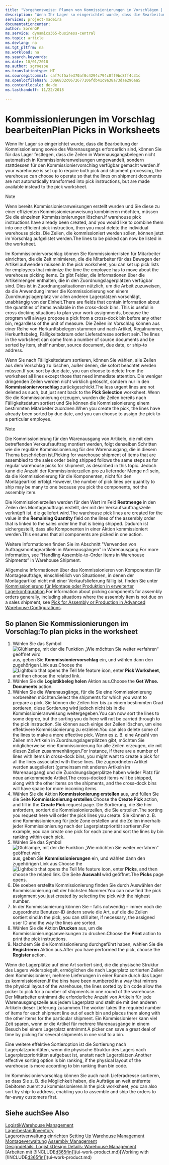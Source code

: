 ```yaml
---
title: "Vorgehensweise: Planen von Kommissionierungen in Vorschlägen | Microsoft Docs"
description: "Wenn Ihr Lager so eingerichtet wurde, dass die Bearbeitung der Kommissionierung sowie des Warenausgangs erforderlich sind, können Sie für das Lager festlegen, dass die Zeilen in Warenausgangsbelegen nicht automatisch in Kommissionieranweisungen umgewandelt, sondern stattdessen für den Kommissioniervorschlag verfügbar gemacht werden."
services: project-madeira
documentationcenter: 
author: SorenGP
ms.service: dynamics365-business-central
ms.topic: article
ms.devlang: na
ms.tgt_pltfrm: na
ms.workload: na
ms.search.keywords: 
ms.date: 10/01/2018
ms.author: sgroespe
ms.translationtype: HT
ms.sourcegitcommit: caf7cf5afe370af0c4294c794c0ff9bc8ff4c31c
ms.openlocfilehash: 30a6832c0672677106fdb41c9a38a73dae296aa5
ms.contentlocale: de-de
ms.lasthandoff: 11/22/2018

---
```

# <a name="plan-picks-in-worksheets"></a><span data-ttu-id="8568a-103">Kommissionierungen im Vorschlag bearbeiten</span><span class="sxs-lookup"><span data-stu-id="8568a-103">Plan Picks in Worksheets</span></span>
<span data-ttu-id="8568a-104">Wenn Ihr Lager so eingerichtet wurde, dass die Bearbeitung der Kommissionierung sowie des Warenausgangs erforderlich sind, können Sie für das Lager festlegen, dass die Zeilen in Warenausgangsbelegen nicht automatisch in Kommissionieranweisungen umgewandelt, sondern stattdessen für den Kommissioniervorschlag verfügbar gemacht werden.</span><span class="sxs-lookup"><span data-stu-id="8568a-104">If your warehouse is set up to require both pick and shipment processing, the warehouse can choose to operate so that the lines on shipment documents are not automatically transformed into pick instructions, but are made available instead to the pick worksheet.</span></span>  

> [!NOTE]  
>  <span data-ttu-id="8568a-105">Wenn bereits Kommissionieranweisungen erstellt wurden und Sie diese zu einer effizienten Kommissionieranweisung kombinieren möchten, müssen Sie die einzelnen Kommissionierungen löschen.</span><span class="sxs-lookup"><span data-stu-id="8568a-105">If warehouse pick instructions have already been created, and you would like to combine them into one efficient pick instruction, then you must delete the individual warehouse picks.</span></span> <span data-ttu-id="8568a-106">Die Zeilen, die kommissioniert werden sollen, können jetzt im Vorschlag aufgelistet werden.</span><span class="sxs-lookup"><span data-stu-id="8568a-106">The lines to be picked can now be listed in the worksheet.</span></span>  

<span data-ttu-id="8568a-107">Im Kommissioniervorschlag können Sie Kommissionierlisten für Mitarbeiter einrichten, die die Zeit minimieren, die die Mitarbeiter für das Bewegen der Artikel aufwenden müssen.</span><span class="sxs-lookup"><span data-stu-id="8568a-107">In the pick worksheet, you can set up pick lists for employees that minimize the time the employee has to move about the warehouse picking items.</span></span> <span data-ttu-id="8568a-108">Es gibt Felder, die Informationen über die Artikelmengen enthalten, die in den Zuordnungslagerplätzen verfügbar sind. Dies ist in Zuordnungssituationen nützlich, um die Arbeit zuzuweisen, da die Anwendung immer die Kommissionierung von einem Zuordnungslagerplatz vor allen anderen Lagerplätzen vorschlägt, unabhängig von der Einheit.</span><span class="sxs-lookup"><span data-stu-id="8568a-108">There are fields that contain information about the quantities of items available in the cross-dock bins. This is useful in cross docking situations to plan your work assignments, because the program will always propose a pick from a cross-dock bin before any other bin, regardless of the unit of measure.</span></span> <span data-ttu-id="8568a-109">Die Zeilen im Vorschlag können aus einer Reihe von Herkunftsbelegen stammen und nach Artikel, Regalnummer, Herkunftsbeleg, Fälligkeitsdatum oder Lieferadresse sortiert sein.</span><span class="sxs-lookup"><span data-stu-id="8568a-109">The lines in the worksheet can come from a number of source documents and be sorted by item, shelf number, source document, due date, or ship-to address.</span></span>  

<span data-ttu-id="8568a-110">Wenn Sie nach Fälligkeitsdatum sortieren, können Sie wählen, alle Zeilen aus dem Vorschlag zu löschen, außer denen, die sofort beachtet werden müssen.</span><span class="sxs-lookup"><span data-stu-id="8568a-110">If you sort by due date, you can choose to delete from the worksheet all lines except those that need immediate attention.</span></span> <span data-ttu-id="8568a-111">Die weniger dringenden Zeilen werden nicht wirklich gelöscht, sondern nur in den **Kommissioniervorschlag** zurückgeschickt.</span><span class="sxs-lookup"><span data-stu-id="8568a-111">The less urgent lines are not deleted as such, but just sent back to the **Pick Selection** worksheet.</span></span> <span data-ttu-id="8568a-112">Wenn Sie die Kommissionierung erzeugen, wurden die Zeilen bereits nach Fälligkeitsdatum sortiert und Sie können die Kommissionierung einem bestimmten Mitarbeiter zuordnen.</span><span class="sxs-lookup"><span data-stu-id="8568a-112">When you create the pick, the lines have already been sorted by due date, and you can choose to assign the pick to a particular employee.</span></span>  

> [!NOTE]  
>  <span data-ttu-id="8568a-113">Die Kommissionierung für den Warenausgang von Artikeln, die mit dem betreffenden Verkaufsauftrag montiert werden, folgt denselben Schritten wie die reguläre Kommissionierung für den Warenausgang, die in diesem Thema beschrieben ist.</span><span class="sxs-lookup"><span data-stu-id="8568a-113">Picking for warehouse shipment of items that are assembled to the sales order being shipped follows the same steps as for regular warehouse picks for shipment, as described in this topic.</span></span> <span data-ttu-id="8568a-114">Jedoch kann die Anzahl der Kommissionierzeilen pro zu liefernder Menge n:1 sein, da die Kommissionierung für die Komponenten, nicht für den Montageartikel erfolgt.</span><span class="sxs-lookup"><span data-stu-id="8568a-114">However, the number of pick lines per quantity to ship may be many to one because you pick the components, not the assembly item.</span></span>  
>   
>  <span data-ttu-id="8568a-115">Die Kommissionierzeilen werden für den Wert im Feld **Restmenge** in den Zeilen des Montageauftrags erstellt, der mit der Verkaufsauftragszeile verknüpft ist, die geliefert wird.</span><span class="sxs-lookup"><span data-stu-id="8568a-115">The warehouse pick lines are created for the value in the **Remaining Quantity** field on the lines of the assembly order that is linked to the sales order line that is being shipped.</span></span> <span data-ttu-id="8568a-116">Dadurch ist sichergestellt, dass alle Komponenten in einer Aktion kommissioniert werden.</span><span class="sxs-lookup"><span data-stu-id="8568a-116">This ensures that all components are picked in one action.</span></span>  
>   
>  <span data-ttu-id="8568a-117">Weitere Informationen finden Sie im Abschnitt "Verwenden von Auftragsmontageartikeln in Warenausgängen" in Warenausgang.</span><span class="sxs-lookup"><span data-stu-id="8568a-117">For more information, see “Handling Assemble-to-Order Items in Warehouse Shipments” in Warehouse Shipment.</span></span>  
>   
>  <span data-ttu-id="8568a-118">Allgemeine Informationen über das Kommissionieren von Komponenten für Montageaufträge, einschließlich von Situationen, in denen der Montageartikel nicht mit einer Verkaufslieferung fällig ist, finden Sie unter [Kommissionierung für Montage oder Produktion in erweiterter Lagerkonfiguration](warehouse-how-to-pick-for-internal-operations-in-advanced-warehousing.md).</span><span class="sxs-lookup"><span data-stu-id="8568a-118">For information about picking components for assembly orders generally, including situations where the assembly item is not due on a sales shipment, see [Pick for Assembly or Production in Advanced Warehouse Configurations](warehouse-how-to-pick-for-internal-operations-in-advanced-warehousing.md).</span></span>  

## <a name="to-plan-picks-in-the-worksheet"></a><span data-ttu-id="8568a-119">So planen Sie Kommissionierungen im Vorschlag:</span><span class="sxs-lookup"><span data-stu-id="8568a-119">To plan picks in the worksheet</span></span>  
1.  <span data-ttu-id="8568a-120">Wählen Sie das Symbol ![Glühlampe, mit der die Funktion „Wie möchten Sie weiter verfahren“ geöffnet wird](media/ui-search/search_small.png "Wie möchten Sie weiter verfahren?") aus, geben Sie **Kommissioniervorschlag** ein, und wählen dann den zugehörigen Link aus.</span><span class="sxs-lookup"><span data-stu-id="8568a-120">Choose the ![Lightbulb that opens the Tell Me feature](media/ui-search/search_small.png "Tell me what you want to do") icon, enter **Pick Worksheet**, and then choose the related link.</span></span>  
2.  <span data-ttu-id="8568a-121">Wählen Sie die **Logistikbeleg holen** Aktion aus.</span><span class="sxs-lookup"><span data-stu-id="8568a-121">Choose the **Get Whse. Documents** action.</span></span>  
3.  <span data-ttu-id="8568a-122">Wählen Sie die Warenausgänge, für die Sie eine Kommissionierung vorbereiten möchten.</span><span class="sxs-lookup"><span data-stu-id="8568a-122">Select the shipments for which you want to prepare a pick.</span></span> <span data-ttu-id="8568a-123">Sie können die Zeilen hier bis zu einem bestimmten Grad sortieren, diese Sortierung wird jedoch nicht bis in die Kommissionieranweisung weitergegeben.</span><span class="sxs-lookup"><span data-stu-id="8568a-123">You can now sort the lines to some degree, but the sorting you do here will not be carried through to the pick instruction.</span></span> <span data-ttu-id="8568a-124">Sie können auch einige der Zeilen löschen, um eine effektivere Kommissionierung zu erzielen.</span><span class="sxs-lookup"><span data-stu-id="8568a-124">You can also delete some of the lines to make a more effective pick.</span></span> <span data-ttu-id="8568a-125">Wenn es z. B. eine Anzahl von Zeilen mit Artikeln in Zuordnungslagerplätzen gibt, möchten Sie möglicherweise eine Kommissionierung für alle Zeilen erzeugen, die mit diesen Zeilen zusammenhängen.</span><span class="sxs-lookup"><span data-stu-id="8568a-125">For instance, if there are a number of lines with items in cross-dock bins, you might want to create a pick for all the lines associated with these lines.</span></span> <span data-ttu-id="8568a-126">Die zugeordneten Artikel werden ausgeliefert (gemeinsam mit anderen Artikeln im Warenausgang) und die Zuordnungslagerplätze haben wieder Platz für neue ankommende Artikel.</span><span class="sxs-lookup"><span data-stu-id="8568a-126">The cross-docked items will be shipped, along with the other items on the shipments, and the cross-dock bins will have space for more incoming items.</span></span>  
4.  <span data-ttu-id="8568a-127">Wählen Sie die Aktion **Kommissionierung erstellen** aus, und füllen Sie die Seite **Kommissionierung erstellen**.</span><span class="sxs-lookup"><span data-stu-id="8568a-127">Choose the **Create Pick** action, and fill in the **Create Pick** request page.</span></span> <span data-ttu-id="8568a-128">Die Sortierung, die Sie hier anfordern, sortiert die Kommissionierzeilen, die Sie erstellen.</span><span class="sxs-lookup"><span data-stu-id="8568a-128">The sorting you request here will order the pick lines you create.</span></span> <span data-ttu-id="8568a-129">Sie können z. B. eine Kommissionierung für jede Zone erstellen und die Zeilen innerhalb jeder Kommissionierung nach der Lagerplatzpriorität sortieren.</span><span class="sxs-lookup"><span data-stu-id="8568a-129">For example, you can create one pick for each zone and sort the lines by bin ranking within each pick.</span></span>  
5.  <span data-ttu-id="8568a-130">Wählen Sie das Symbol ![Glühlampe, mit der die Funktion „Wie möchten Sie weiter verfahren“ geöffnet wird](media/ui-search/search_small.png "Wie möchten Sie weiter verfahren?") aus, geben Sie **Kommissionierungen** ein, und wählen dann den zugehörigen Link aus.</span><span class="sxs-lookup"><span data-stu-id="8568a-130">Choose the ![Lightbulb that opens the Tell Me feature](media/ui-search/search_small.png "Tell me what you want to do") icon, enter **Picks**, and then choose the related link.</span></span> <span data-ttu-id="8568a-131">Die Seite **Auswahl** wird geöffnet.</span><span class="sxs-lookup"><span data-stu-id="8568a-131">The **Picks** page opens.</span></span>  
6.  <span data-ttu-id="8568a-132">Die soeben erstellte Kommissionierung finden Sie durch Auswählen der Kommissionierung mit der höchsten Nummer.</span><span class="sxs-lookup"><span data-stu-id="8568a-132">You can now find the pick assignment you just created by selecting the pick with the highest number.</span></span>  
7.  <span data-ttu-id="8568a-133">In der Kommissionierung können Sie – falls notwendig – immer noch die zugeordnete Benutzer-ID ändern sowie die Art, auf die die Zeilen sortiert sind.</span><span class="sxs-lookup"><span data-stu-id="8568a-133">In the pick, you can still alter, if necessary, the assigned user ID and the way the lines are sorted.</span></span>  
8.  <span data-ttu-id="8568a-134">Wählen Sie die Aktion **Drucken** aus, um die Kommissionierungsanweisungen zu drucken.</span><span class="sxs-lookup"><span data-stu-id="8568a-134">Choose the **Print** action to print the pick instructions.</span></span>  
9. <span data-ttu-id="8568a-135">Nachdem Sie die Kommissionierung durchgeführt haben, wählen Sie die **Registrieren** Aktion aus.</span><span class="sxs-lookup"><span data-stu-id="8568a-135">After you have performed the pick, choose the **Register** action.</span></span>  

<span data-ttu-id="8568a-136">Wenn die Lagerplätze auf eine Art sortiert sind, die die physische Struktur des Lagers widerspiegelt, ermöglichen die nach Lagerplatz sortierten Zeilen dem Kommissionierer, mehrere Lieferungen in einer Runde durch das Lager zu kommissionieren.</span><span class="sxs-lookup"><span data-stu-id="8568a-136">If the bins have been numbered in a way that mirrors the physical layout of the warehouse, the lines sorted by bin code allow the picker to pick for a number of shipments in one round of the warehouse.</span></span> <span data-ttu-id="8568a-137">Der Mitarbeiter entnimmt die erforderliche Anzahl von Artikeln für jede Warenausgangszeile aus jedem Lagerplatz und stellt sie mit den anderen Artikeln dieser Lieferung zusammen.</span><span class="sxs-lookup"><span data-stu-id="8568a-137">The worker takes the required number of items for each shipment line out of each bin and places them along with the other items for the particular shipment.</span></span> <span data-ttu-id="8568a-138">Ein Kommissionierer kann viel Zeit sparen, wenn er die Artikel für mehrere Warenausgänge in einem Besuch bei einem Lagerplatz entnimmt.</span><span class="sxs-lookup"><span data-stu-id="8568a-138">A picker can save a great deal of time by picking for several shipments in one visit to a bin.</span></span>  

<span data-ttu-id="8568a-139">Eine weitere effektive Sortieroption ist die Sortierung nach Lagerplatzprioritäten, wenn die physische Struktur des Lagers nach Lagerplatzprioritäten aufgebaut ist, anstatt nach Lagerplätzen.</span><span class="sxs-lookup"><span data-stu-id="8568a-139">Another effective sorting option is bin ranking, if the physical layout of the warehouse is more according to bin ranking than bin code.</span></span>  

<span data-ttu-id="8568a-140">Im Kommissioniervorschlag können Sie auch nach Lieferadresse sortieren, so dass Sie z. B. die Möglichkeit haben, die Aufträge an weit entfernte Debitoren zuerst zu kommissionieren.</span><span class="sxs-lookup"><span data-stu-id="8568a-140">In the pick worksheet, you can also sort by ship-to address, enabling you to assemble and ship the orders to far-away customers first.</span></span>  

## <a name="see-also"></a><span data-ttu-id="8568a-141">Siehe auch</span><span class="sxs-lookup"><span data-stu-id="8568a-141">See Also</span></span>
[<span data-ttu-id="8568a-142">Logistik</span><span class="sxs-lookup"><span data-stu-id="8568a-142">Warehouse Management</span></span>](warehouse-manage-warehouse.md)  
[<span data-ttu-id="8568a-143">Lagerbestand</span><span class="sxs-lookup"><span data-stu-id="8568a-143">Inventory</span></span>](inventory-manage-inventory.md)  
<span data-ttu-id="8568a-144">[Lagerortverwaltung einrichten](warehouse-setup-warehouse.md)   </span><span class="sxs-lookup"><span data-stu-id="8568a-144">[Setting Up Warehouse Management](warehouse-setup-warehouse.md)   </span></span>  
<span data-ttu-id="8568a-145">[Montageverwaltung](assembly-assemble-items.md)  </span><span class="sxs-lookup"><span data-stu-id="8568a-145">[Assembly Management](assembly-assemble-items.md)  </span></span>  
[<span data-ttu-id="8568a-146">Designdetails: Logistik</span><span class="sxs-lookup"><span data-stu-id="8568a-146">Design Details: Warehouse Management</span></span>](design-details-warehouse-management.md)  
<span data-ttu-id="8568a-147">[Arbeiten mit [!INCLUDE[d365fin](includes/d365fin_md.md)]](ui-work-product.md)</span><span class="sxs-lookup"><span data-stu-id="8568a-147">[Working with [!INCLUDE[d365fin](includes/d365fin_md.md)]](ui-work-product.md)</span></span>

